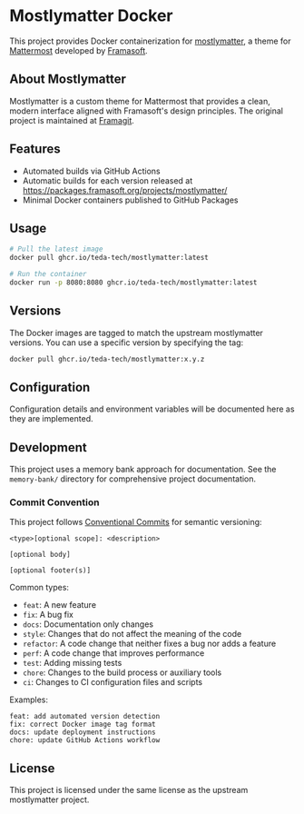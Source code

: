# Mostlymatter Docker

This project provides Docker containerization for [mostlymatter](https://framagit.org/framasoft/framateam/mostlymatter), a theme for [Mattermost](https://mattermost.com/) developed by [Framasoft](https://framasoft.org/).

## About Mostlymatter

Mostlymatter is a custom theme for Mattermost that provides a clean, modern interface aligned with Framasoft's design principles. The original project is maintained at [Framagit](https://framagit.org/framasoft/framateam/mostlymatter).

## Features

- Automated builds via GitHub Actions
- Automatic builds for each version released at https://packages.framasoft.org/projects/mostlymatter/
- Minimal Docker containers published to GitHub Packages

## Usage

```bash
# Pull the latest image
docker pull ghcr.io/teda-tech/mostlymatter:latest

# Run the container
docker run -p 8080:8080 ghcr.io/teda-tech/mostlymatter:latest
```

## Versions

The Docker images are tagged to match the upstream mostlymatter versions. You can use a specific version by specifying the tag:

```bash
docker pull ghcr.io/teda-tech/mostlymatter:x.y.z
```

## Configuration

Configuration details and environment variables will be documented here as they are implemented.

## Development

This project uses a memory bank approach for documentation. See the `memory-bank/` directory for comprehensive project documentation.

### Commit Convention

This project follows [Conventional Commits](https://www.conventionalcommits.org/) for semantic versioning:

```
<type>[optional scope]: <description>

[optional body]

[optional footer(s)]
```

Common types:
- `feat`: A new feature
- `fix`: A bug fix
- `docs`: Documentation only changes
- `style`: Changes that do not affect the meaning of the code
- `refactor`: A code change that neither fixes a bug nor adds a feature
- `perf`: A code change that improves performance
- `test`: Adding missing tests
- `chore`: Changes to the build process or auxiliary tools
- `ci`: Changes to CI configuration files and scripts

Examples:
```
feat: add automated version detection
fix: correct Docker image tag format
docs: update deployment instructions
chore: update GitHub Actions workflow
```

## License

This project is licensed under the same license as the upstream mostlymatter project.